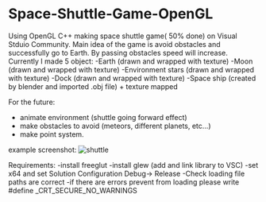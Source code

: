 # Space-Shuttle-Game-OpenGL
Using OpenGL C++ making space shuttle game( 50% done) on Visual Stduio Community. Main idea of the game is avoid obstacles and successfully go to Earth. By passing obstacles speed will increase.  
Currently I made 5 object:
  -Earth (drawn and wrapped with texture) 
  -Moon (drawn and wrapped with texture) 
  -Environment stars (drawn and wrapped with texture) 
  -Dock (drawn and wrapped with texture) 
  -Space ship (created by blender and imported .obj file) + texture mapped 
  
  
For the future: 
  - animate environment (shuttle going forward effect)
  - make obstacles to avoid (meteors, different planets, etc...)
  - make point system.
  
  
  example screenshot:
![shuttle](https://user-images.githubusercontent.com/65017142/223376404-e436bee6-e3a9-45eb-9cd5-0eedb7b2b48a.png)

Requirements:
  -install freeglut
  -install glew (add and link library to VSC)
  -set x64 and set Solution Configuration Debug-> Release 
  -Check loading file paths are correct
  -if there are errors prevent from loading please write #define _CRT_SECURE_NO_WARNINGS 
